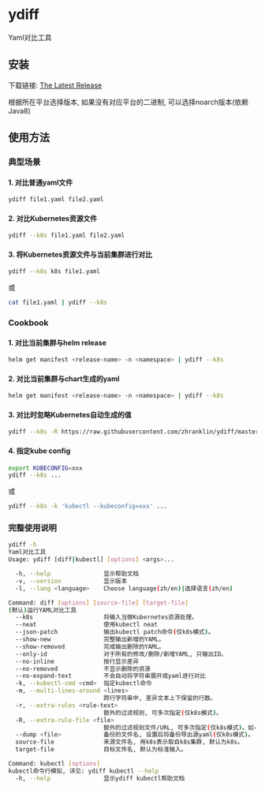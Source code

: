 # ydiff
Yaml对比工具

## 安装
下载链接: [The Latest Release](https://github.com/zhranklin/ydiff/releases/latest)

根据所在平台选择版本, 如果没有对应平台的二进制, 可以选择noarch版本(依赖Java8)

## 使用方法
### 典型场景
#### 1. 对比普通yaml文件
```bash
ydiff file1.yaml file2.yaml
```

#### 2. 对比Kubernetes资源文件
```bash
ydiff --k8s file1.yaml file2.yaml
```

#### 3. 将Kubernetes资源文件与当前集群进行对比
```bash
ydiff --k8s k8s file1.yaml
```

或

```bash
cat file1.yaml | ydiff --k8s
```

### Cookbook
#### 1. 对比当前集群与helm release
```bash
helm get manifest <release-name> -n <namespace> | ydiff --k8s
```

#### 2. 对比当前集群与chart生成的yaml
```bash
helm get manifest <release-name> -n <namespace> | ydiff --k8s
```

#### 3. 对比时忽略Kubernetes自动生成的值
```bash
ydiff --k8s -R https://raw.githubusercontent.com/zhranklin/ydiff/master/builtin-rules ...
```

#### 4. 指定kube config
```bash
export KUBECONFIG=xxx
ydiff --k8s ...
```

或

```bash
ydiff --k8s -k 'kubectl --kubeconfig=xxx' ...
```

### 完整使用说明
```bash
ydiff -h
Yaml对比工具
Usage: ydiff [diff|kubectl] [options] <args>...

  -h, --help               显示帮助文档
  -v, --version            显示版本
  -l, --lang <language>    Choose language(zh/en)|选择语言(zh/en)

Command: diff [options] [source-file] [target-file]
(默认)运行YAML对比工具
  --k8s                    将输入当做Kubernetes资源处理。
  --neat                   使用kubectl neat
  --json-patch             输出kubectl patch命令(仅k8s模式)。
  --show-new               完整输出新增的YAML。
  --show-removed           完成输出删除的YAML。
  --only-id                对于所有的修改/删除/新增YAML, 只输出ID。
  --no-inline              按行显示差异
  --no-removed             不显示删除的资源
  --no-expand-text         不会自动将字符串展开成yaml进行对比
  -k, --kubectl-cmd <cmd>  指定kubectl命令
  -m, --multi-lines-around <lines>
                           跨行字符串中, 差异文本上下保留的行数。
  -r, --extra-rules <rule-text>
                           额外的过滤规则, 可多次指定(仅k8s模式)。
  -R, --extra-rule-file <file>
                           额外的过滤规则文件/URL, 可多次指定(仅k8s模式)。如-R https://raw.githubusercontent.com/zhranklin/ydiff/master/builtin-rules
  --dump <file>            备份的文件名, 设置后将备份导出源yaml(仅k8s模式)。
  source-file              来源文件名, 用k8s表示取自k8s集群, 默认为k8s。
  target-file              目标文件名, 默认为标准输入。

Command: kubectl [options]
kubectl命令行模拟, 详见: ydiff kubectl --help
  -h, --help               显示ydiff kubectl帮助文档
```

